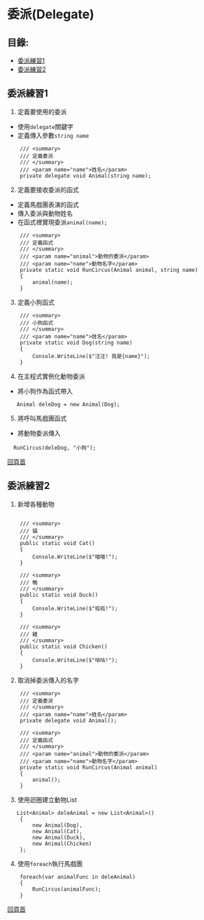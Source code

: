 # 委派(Delegate)

## 目錄:
- [委派練習1](https://github.com/LINDuke-Lin/CSharp-Exercise/tree/main/CSharpExercise/DelegateExercise#%E5%A7%94%E6%B4%BE%E7%B7%B4%E7%BF%921)
- [委派練習2](https://github.com/LINDuke-Lin/CSharp-Exercise/tree/main/CSharpExercise/DelegateExercise#%E5%A7%94%E6%B4%BE%E7%B7%B4%E7%BF%922)

## 委派練習1

1. 定義要使用的委派
- 使用`delegate`關鍵字
- 定義傳入參數`string name`

```CSharp
    /// <summary>
    /// 定義委派
    /// </summary>
    /// <param name="name">姓名</param>
    private delegate void Animal(string name);
```

2. 定義要接收委派的函式
- 定義馬戲團表演的函式
- 傳入委派與動物姓名
- 在函式裡實現委派`animal(name);`
```CSharp
    /// <summary>
    /// 定義函式
    /// </summary>
    /// <param name="animal">動物的委派</param>
    /// <param name="name">動物名字</param>
    private static void RunCircus(Animal animal, string name)
    {
        animal(name);
    }
```

3. 定義小狗函式
```CSharp
    /// <summary>
    /// 小狗函式
    /// </summary>
    /// <param name="name">姓名</param>
    private static void Dog(string name)
    {
        Console.WriteLine($"汪汪! 我是{name}");
    }
```

4. 在主程式實例化動物委派
- 將小狗作為函式帶入
```CSharp
   Animal deleDog = new Animal(Dog);
```

5. 將呼叫馬戲團函式
- 將動物委派傳入
```CSharp
  RunCircus(deleDog, "小狗");
```

[回頁首](https://github.com/LINDuke-Lin/CSharp-Exercise/tree/main/CSharpExercise/DelegateExercise#%E5%A7%94%E6%B4%BEdelegate)

## 委派練習2

1. 新增各種動物
```CSharp
  
	/// <summary>
	/// 貓
	/// </summary>
	public static void Cat()
	{
		Console.WriteLine($"喵喵!");
	}
	
	/// <summary>
	/// 鴨
	/// </summary>
	public static void Duck()
	{
		Console.WriteLine($"呱呱!");
	}
	
	/// <summary>
	/// 雞
	/// </summary>
	public static void Chicken()
	{
		Console.WriteLine($"咕咕!");
	}
```

2. 取消掉委派傳入的名字
```CSharp
    /// <summary>
    /// 定義委派
    /// </summary>
    /// <param name="name">姓名</param>
    private delegate void Animal();

    /// <summary>
    /// 定義函式
    /// </summary>
    /// <param name="animal">動物的委派</param>
    /// <param name="name">動物名字</param>
    private static void RunCircus(Animal animal)
    {
        animal();
    }
```

3. 使用迴圈建立動物List
```CSharp
   List<Animal> deleAnimal = new List<Animal>()
    {
        new Animal(Dog),
        new Animal(Cat),
        new Animal(Duck),
        new Animal(Chicken)
    };
```

4. 使用`foreach`執行馬戲團
```CSharp
	foreach(var animalFunc in deleAnimal)
	{
		RunCircus(animalFunc);
	}
```

[回頁首](https://github.com/LINDuke-Lin/CSharp-Exercise/tree/main/CSharpExercise/DelegateExercise#%E5%A7%94%E6%B4%BEdelegate)